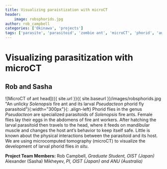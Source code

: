 ```yaml
---
title: Visualizing paraistization with microCT
header:
    image: robsphorids.jpg
author: rob_campbell
categories: ['Okinawa', 'projects']
tags: ['parasite', 'parasitoid', 'zombie ant', 'microCT', 'phorid', 'ant']
---
```


# Visualizing parasitization with microCT
## Rob and Sasha

![MicroCT of ant head]({{ site.url }}{{ site.baseurl }}/images/robsphorids.jpg "An unlicky _Solenopsis_ fire ant and its larval _Pseudacteon_ phorid fly parasitoid"){:width="300px"}{: .align-left} Phorid flies in the genus _Pseudacteon_ are specialized parasitoids of _Solenopsis_ fire ants. Female flies lay their eggs in the abdomens of fire ant workers. After hatching the larval parasitoid then travels to the head, where it feeds on mandibular muscle and changes the host ant’s behavior to keep itself safe. Little is known about the physical interactions between the parasitoid and its host. We are using microcomputed tomography (microCT) to visualize the development of larval phorid flies _in situ_.

**Project Team Members:**
Rob Campbell, _Graduate Student, OIST (Japan)_
Alexander (Sasha) Mikheyev, _PI, OIST (Japan) and ANU (Australia)_
